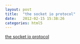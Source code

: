 ```yaml
---
layout: post
title:  "the socket io protocol"
date:   2012-02-15 15:38:26
categories: html5
---
```


[the socket io protocol](http://blog.mediarain.com/2012/02/the-socket-io-protocol/)

